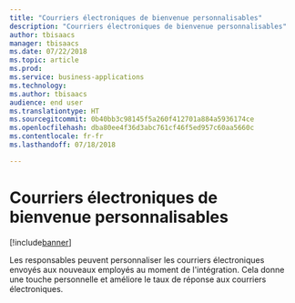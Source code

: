 ```yaml
---
title: "Courriers électroniques de bienvenue personnalisables"
description: "Courriers électroniques de bienvenue personnalisables"
author: tbisaacs
manager: tbisaacs
ms.date: 07/22/2018
ms.topic: article
ms.prod: 
ms.service: business-applications
ms.technology: 
ms.author: tbisaacs
audience: end user
ms.translationtype: HT
ms.sourcegitcommit: 0b40bb3c98145f5a260f412701a884a5936174ce
ms.openlocfilehash: dba80ee4f36d3abc761cf46f5ed957c60aa5660c
ms.contentlocale: fr-fr
ms.lasthandoff: 07/18/2018

---
```

#  <a name="customizable-welcome-emails"></a>Courriers électroniques de bienvenue personnalisables


[!include[banner](../../../includes/banner.md)]

Les responsables peuvent personnaliser les courriers électroniques envoyés aux nouveaux employés au moment de l'intégration. Cela donne une touche personnelle et améliore le taux de réponse aux courriers électroniques.

